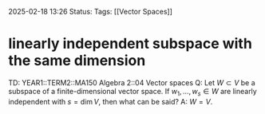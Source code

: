 2025-02-18 13:26
Status: 
Tags: [[Vector Spaces]]
# linearly independent subspace with the same dimension

TD: YEAR1::TERM2::MA150 Algebra 2::04 Vector spaces 
Q: Let $W \subset V$ be a subspace of a finite-dimensional vector space. If $w_1, \ldots, w_s \in W$ are linearly independent with $s = \dim V$, then what can be said?
A: $W=V$.
<!--ID: 1739885272610-->
